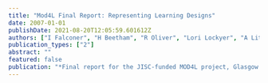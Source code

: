 ```yaml
---
title: "Mod4L Final Report: Representing Learning Designs"
date: 2007-01-01
publishDate: 2021-08-20T12:05:59.601612Z
authors: ["I Falconer", "H Beetham", "R Oliver", "Lori Lockyer", "A Littlejohn"]
publication_types: ["2"]
abstract: ""
featured: false
publication: "*Final report for the JISC-funded MOD4L project, Glasgow: Glasgow Caledonian łdots*"
---
```


